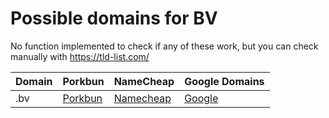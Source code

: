 # Possible domains for BV

No function implemented to check if any of these work, but you can check manually with https://tld-list.com/

| Domain | Porkbun | NameCheap | Google Domains |
|---|---|---|---|
| .bv | [Porkbun](https://porkbun.com/checkout/search?prb=e814663da1&tlds=&idnLanguage=&search=search&q=.bv) | [Namecheap](https://www.namecheap.com/domains/registration/results/?domain=.bv) | [Google](https://domains.google.com/registrar/search?searchTerm=.bv) |
